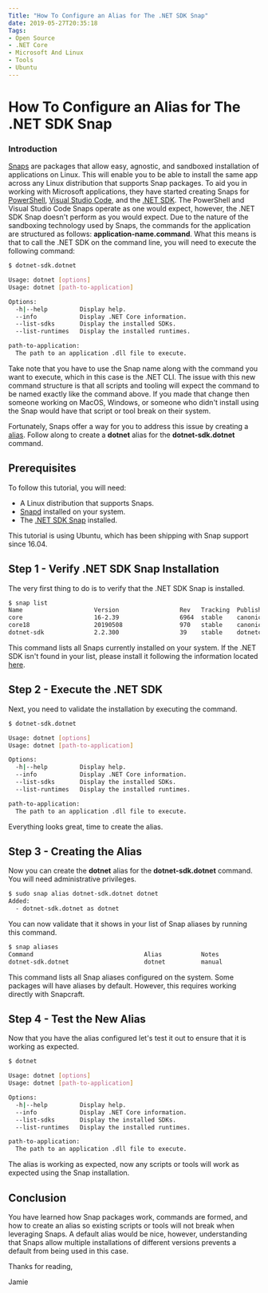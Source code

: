 ```yaml
---
Title: "How To Configure an Alias for The .NET SDK Snap"
date: 2019-05-27T20:35:18
Tags: 
- Open Source
- .NET Core
- Microsoft And Linux
- Tools
- Ubuntu
---
```

# How To Configure an Alias for The .NET SDK Snap

### Introduction

[Snaps](https://docs.snapcraft.io/) are packages that allow easy, agnostic, and sandboxed installation of applications on Linux. This will enable you to be able to install the same app across any Linux distribution that supports Snap packages. To aid you in working with Microsoft applications, they have started creating Snaps for [PowerShell](https://snapcraft.io/powershell), [Visual Studio Code](https://snapcraft.io/code), and the [.NET SDK](https://snapcraft.io/dotnet-sdk). The PowerShell and Visual Studio Code Snaps operate as one would expect, however, the .NET SDK Snap doesn't perform as you would expect. Due to the nature of the sandboxing technology used by Snaps, the commands for the application are structured as follows:  **application-name.command**. What this means is that to call the .NET SDK on the command line, you will need to execute the following command:

```Bash
$ dotnet-sdk.dotnet

Usage: dotnet [options]
Usage: dotnet [path-to-application]

Options:
  -h|--help         Display help.
  --info            Display .NET Core information.
  --list-sdks       Display the installed SDKs.
  --list-runtimes   Display the installed runtimes.

path-to-application:
  The path to an application .dll file to execute.
```

Take note that you have to use the Snap name along with the command you want to execute, which in this case is the .NET CLI. The issue with this new command structure is that all scripts and tooling will expect the command to be named exactly like the command above. If you made that change then someone working on MacOS, Windows, or someone who didn't install using the Snap would have that script or tool break on their system.

Fortunately, Snaps offer a way for you to address this issue by creating a [alias](https://docs.snapcraft.io/commands-and-aliases). Follow along to create a **dotnet** alias for the **dotnet-sdk.dotnet** command.

## Prerequisites

To follow this tutorial, you will need:

* A Linux distribution that supports Snaps.
* [Snapd](https://docs.snapcraft.io/getting-started) installed on your system.
* The [.NET SDK Snap](https://snapcraft.io/dotnet-sdk) installed.

This tutorial is using Ubuntu, which has been shipping with Snap support since 16.04.

## Step 1 - Verify .NET SDK Snap Installation

The very first thing to do is to verify that the .NET SDK Snap is installed.

```Bash
$ snap list
Name                    Version                 Rev   Tracking  Publisher              Notes
core                    16-2.39                 6964  stable    canonical✓             core
core18                  20190508                970   stable    canonical✓             base
dotnet-sdk              2.2.300                 39    stable    dotnetcore✓            classic
```

This command lists all Snaps currently installed on your system. If the .NET SDK isn't found in your list, please install it following the information located [here](https://snapcraft.io/dotnet-sdk).

## Step 2 - Execute the .NET SDK

Next, you need to validate the installation by executing the command.

```Bash
$ dotnet-sdk.dotnet

Usage: dotnet [options]
Usage: dotnet [path-to-application]

Options:
  -h|--help         Display help.
  --info            Display .NET Core information.
  --list-sdks       Display the installed SDKs.
  --list-runtimes   Display the installed runtimes.

path-to-application:
  The path to an application .dll file to execute.
```

Everything looks great, time to create the alias.

## Step 3 - Creating the Alias

Now you can create the **dotnet** alias for the **dotnet-sdk.dotnet** command. You will need administrative privileges.

```Bash
$ sudo snap alias dotnet-sdk.dotnet dotnet
Added:
  - dotnet-sdk.dotnet as dotnet
```

You can now validate that it shows in your list of Snap aliases by running this command.

```Bash
$ snap aliases
Command                               Alias           Notes
dotnet-sdk.dotnet                     dotnet          manual
```

This command lists all Snap aliases configured on the system. Some packages will have aliases by default. However, this requires working directly with Snapcraft.

## Step 4 - Test the New Alias

Now that you have the alias configured let's test it out to ensure that it is working as expected.

```Bash
$ dotnet

Usage: dotnet [options]
Usage: dotnet [path-to-application]

Options:
  -h|--help         Display help.
  --info            Display .NET Core information.
  --list-sdks       Display the installed SDKs.
  --list-runtimes   Display the installed runtimes.

path-to-application:
  The path to an application .dll file to execute.
```

The alias is working as expected, now any scripts or tools will work as expected using the Snap installation.

## Conclusion

You have learned how Snap packages work, commands are formed, and how to create an alias so existing scripts or tools will not break when leveraging Snaps. A default alias would be nice, however, understanding that Snaps allow multiple installations of different versions prevents a default from being used in this case.  

Thanks for reading,

Jamie

